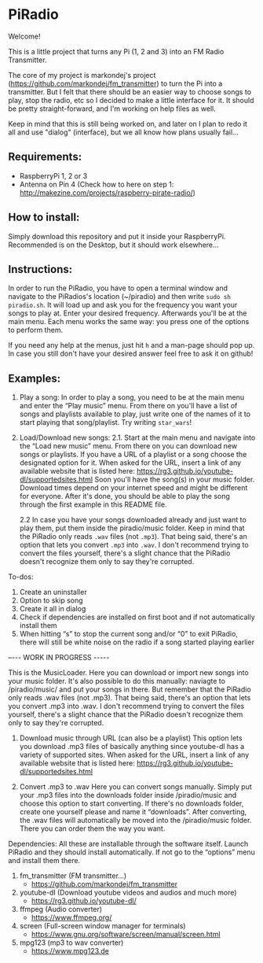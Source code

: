 ﻿# PiRadio

Welcome!

This is a little project that turns any Pi (1, 2 and 3) into an FM Radio Transmitter.

The core of my project is markondej's project (https://github.com/markondej/fm_transmitter) to turn the Pi into a transmitter. But I felt that there should be an easier way to choose songs to play, stop the radio, etc so I decided to make a little interface for it. It should be pretty straight-forward, and I'm working on help files as well.

Keep in mind that this is still being worked on, and later on I plan to redo it all and use "dialog" (interface), but we all know how plans usually fail...

## Requirements:

- RaspberryPi 1, 2 or 3
- Antenna on Pin 4 (Check how to here on step 1: http://makezine.com/projects/raspberry-pirate-radio/)

## How to install:

Simply download this repository and put it inside your RaspberryPi. Recommended is on the Desktop, but it should work elsewhere...

## Instructions:

In order to run the PiRadio, you have to open a terminal window and navigate to the PiRadios's location (~/piradio) and then write `sudo sh piradio.sh`.
It will load up and ask you for the frequency you want your songs to play at. Enter your desired frequency. Afterwards you'll be at the main menu. Each menu works the same way: you press one of the options to perform them.

If you need any help at the menus, just hit `h` and a man-page should pop up. In case you still don't have your desired answer feel free to ask it on github!

## Examples:

1. Play a song:
	In order to play a song, you need to be at the main menu and enter the 	“Play music” menu. From there on you'll have a list of songs and playlists 	available to play, just write one of the names of it to start playing that 	song/playlist. Try writing `star_wars`!

2. Load/Download new songs:
	2.1. Start at the main menu and navigate into the “Load new music” menu. 	From there on you can download new songs or playlists. If you have a URL 	of a playlist or a song choose the designated option for it. When asked 	for the URL, insert a link of any available website that is listed here: 	https://rg3.github.io/youtube-dl/supportedsites.html Soon you'll have the 	song(s) in your music folder. Download times depend on your internet speed 	and might be different for everyone. After it's done, you should be able 	to play the song through the first example in this README file.

	2.2 In case you have your songs downloaded already and just want to play 	them, put them inside the piradio/music folder. Keep in mind that the 	PiRadio only reads `.wav` files (not `.mp3`). That being said, there's 	an option that lets you convert `.mp3` into `.wav`. I don't recommend 	trying to convert the files yourself, there's a slight chance that the 	PiRadio doesn't recognize them only to say they're corrupted.

To-dos:

1) Create an uninstaller
2) Option to skip song
3) Create it all in dialog
4) Check if dependencies are installed on first boot and if not automatically install them
5) When hitting “s” to stop the current song and/or “0” to exit PiRadio, there will still be white noise on the radio if a song started playing earlier


–--- WORK IN PROGRESS -----

This is the MusicLoader. Here you can download or import new songs into your music folder. It's also possible to do this manually: naviagte to /piradio/music/ and put your songs in there. But remember that the PiRadio only reads .wav files (not .mp3). That being said, there's an option that lets you convert .mp3 into .wav. I don't recommend trying to convert the files yourself, there's a slight chance that the PiRadio doesn't recognize them only to say they're corrupted.

1) Download music through URL (can also be a playlist)
This option lets you download .mp3 files of basically anything since youtube-dl has a variety of supported sites. When asked for the URL, insert a link of any available website that is listed here:
	https://rg3.github.io/youtube-dl/supportedsites.html

2) Convert .mp3 to .wav
Here you can convert songs manually. Simply put your .mp3 files into the downloads folder inside /piradio/music and choose this option to start converting. If there's no downloads folder, create one yourself please and name it “downloads”. After converting, the .wav files will automatically be moved into the /piradio/music folder. There you can order them the way you want.


Dependencies:
All these are installable through the software itself. Launch PiRadio and they should install automatically. If not go to the “options” menu and install them there.

1) fm_transmitter (FM transmitter...)
	- https://github.com/markondej/fm_transmitter
2) youtube-dl (Download youtube videos and audios and much more)
	- https://rg3.github.io/youtube-dl/
3) ffmpeg (Audio converter)
	- https://www.ffmpeg.org/
4) screen (Full-screen window manager for terminals)
	- https://www.gnu.org/software/screen/manual/screen.html
5) mpg123 (mp3 to wav converter)
	- https://www.mpg123.de
